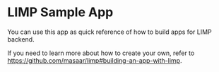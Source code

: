 # LIMP Sample App
You can use this app as quick reference of how to build apps for LIMP backend.

If you need to learn more about how to create your own, refer to https://github.com/masaar/limp#building-an-app-with-limp.